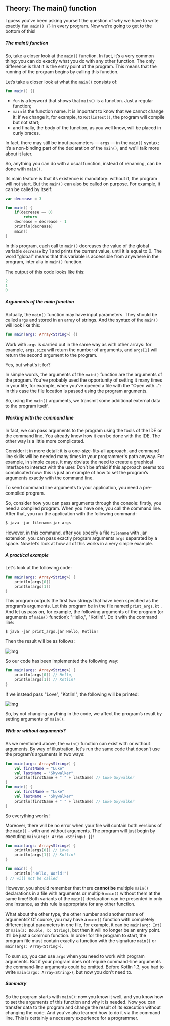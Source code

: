 ## Theory: The main() function

I guess you’ve been asking yourself the question of why we have to write exactly `fun main() {}` in every program. Now we’re going to get to the bottom of this!

##### The main() function

So, take a closer look at the `main()` function. In fact, it’s a very common thing: you can do exactly what you do with any other function. The only difference is that it is the entry point of the program. This means that the running of the program begins by calling this function.

Let’s take a closer look at what the `main()` consists of:

```kotlin
fun main() {}
```

- `fun` is a keyword that shows that `main()` is a function. Just a regular function;
- `main` is the function name. It is important to know that we cannot change it: if we change it, for example, to `KotlinTest()`, the program will compile but not start;
- and finally, the body of the function, as you well know, will be placed in curly braces.

In fact, there may still be input parameters — `args` — in the `main()` syntax; it’s a non-binding part of the declaration of the `main()`, and we'll talk more about it later.

So, anything you can do with a usual function, instead of renaming, can be done with `main()`.

Its main feature is that its existence is mandatory: without it, the program will not start. But the `main()` can also be called on purpose. For example, it can be called by itself:

```kotlin
var decrease = 3

fun main() {
    if(decrease == 0)
        return
    decrease = decrease - 1
    println(decrease)
    main()
}
```

In this program, each call to `main()` decreases the value of the global variable `decrease` by 1 and prints the current value, until it is equal to 0. The word "global" means that this variable is accessible from anywhere in the program, inter alia in `main()` function.

The output of this code looks like this:

```kotlin
2
1
0
```



##### Arguments of the main function

Actually, the `main()` function may have input parameters. They should be called `args` and stored in an array of strings. And the syntax of the `main()` will look like this:

```kotlin
fun main(args: Array<String>) {}
```

Work with `args` is carried out in the same way as with other arrays: for example, `args.size` will return the number of arguments, and `args[1]` will return the second argument to the program.

Yes, but what's it for?

In simple words, the arguments of the `main()` function are the arguments of the program. You’ve probably used the opportunity of setting it many times in your life, for example, when you’ve opened a file with the "Open with...": in this case the file location is passed using the program arguments.

So, using the `main()` arguments, we transmit some additional external data to the program itself.

##### Working with the command line

In fact, we can pass arguments to the program using the tools of the IDE or the command line. You already know how it can be done with the IDE. The other way is a little more complicated.

Consider it in more detail: it is a one-size-fits-all approach, and command line skills will be needed many times in your programmer's path anyway. For example, in simple cases, it may obviate the need to create a graphical interface to interact with the user. Don’t be afraid if this approach seems too complicated now: this is just an example of how to set the program’s arguments exactly with the command line.



To send command line arguments to your application, you need a pre-compiled program.



So, consider how you can pass arguments through the console: firstly, you need a compiled program. When you have one, you call the command line. After that, you run the application with the following command:

```kotlin
$ java -jar filename.jar args
```

However, in this command, after you specify a file `filename` with .jar extension, you can pass exactly program arguments `args` separated by a space. Now let’s look at how all of this works in a very simple example.

##### A practical example

Let's look at the following code:

```kotlin
fun main(args: Array<String>) {
    println(args[0])
    println(args[1])
}
```

This program outputs the first two strings that have been specified as the program’s arguments. Let this program be in the file named `print_args.kt` . And let us pass on, for example, the following arguments of the program (or arguments of `main()` function): "Hello,", "Kotlin!". Do it with the command line:

```kotlin
$ java -jar print_args.jar Hello, Kotlin!
```

Then the result will be as follows:

![img](https://ucarecdn.com/e1beae18-0bde-4992-b256-f4ca74f4a6e5/-/crop/1081x84/3,0/-/preview/)

So our code has been implemented the following way:

```kotlin
fun main(args: Array<String>) {
    println(args[0]) // Hello,
    println(args[1]) // Kotlin!
}
```

If we instead pass "Love", "Kotlin!", the following will be printed:

![img](https://ucarecdn.com/476d65e0-1114-4e7f-92e4-053572670809/)

So, by not changing anything in the code, we affect the program’s result by setting arguments of `main()`.

##### With or without arguments?

As we mentioned above, the `main()` function can exist with or without arguments. By way of illustration, let's run the same code that doesn’t use the program’s arguments in two ways:

```kotlin
fun main(args: Array<String>) {
    val firstName = "Luke"
    val lastName = "Skywalker"
    println(firstName + " " + lastName) // Luke Skywalker
}
fun main() {
    val firstName = "Luke"
    val lastName = "Skywalker"
    println(firstName + " " + lastName) // Luke Skywalker
}
```

So everything works!

Moreover, there will be no error when your file will contain both versions of the `main()` – with and without arguments. The program will just begin by executing `main(args: Array <String>) {}`:

```kotlin
fun main(args: Array<String>) {
    println(args[0]) // Love
    println(args[1]) // Kotlin!
}

fun main() {
    println("Hello, World!")
} // will not be called
```

However, you should remember that there **cannot be** multiple `main()` declarations in a file with arguments or multiple `main()` without them at the same time! Both variants of the `main()` declaration can be presented in only one instance, as this rule is appropriate for any other function.

What about the other type, the other number and another name of arguments? Of course, you may have a `main()` function with completely different input parameters in one file, for example, it can be `main(arg: Int)` or `main(a: Double, b: String)`, but then it will no longer be an entry point. It’ll be just a common function. In order for the program to start, the program file must contain exactly a function with the signature `main()` or `main(args: Array<String>)`.

To sum up, you can use `args` when you need to work with program arguments. But if your program does not require command-line arguments the command-line arguments could be omitted. Before Kotlin 1.3, you had to write `main(args: Array<String>)`, but now you don't need to.

##### Summary

So the program starts with `main()`: now you know it well, and you know how to set the arguments of this function and why it is needed. Now you can transfer data to the program and change the result of its execution without changing the code. And you’ve also learned how to do it via the command line. This is certainly a necessary experience for a programmer.